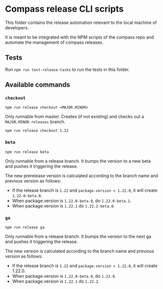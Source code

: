 # Compass release CLI scripts

This folder contains the release automation relevant to the local machine of developers.

It is meant to be integrated with the NPM scripts of the compass repo and automate the management of compass releases.

## Tests

Run `npm run test-release-tasks` to run the tests in this folder.

## Available commands

### `checkout`

```
npm run release checkout <MAJOR.MINOR>
```

Only runnable from master. Creates (if not existing) and checks out a `MAJOR.MINOR-releases` branch.

```
npm run release checkout 1.22
```

### `beta`

```
npm run release beta
```

Only runnable from a release branch. It bumps the version to a new beta and pushes it triggering the release.

The new prerelease version is calculated according to the branch name and previous version as follows:

- If the release branch is `1.22` and `package.version < 1.22.0`, it will create `1.22.0-beta.0`.
- When package.version is `1.22.0-beta.0`, do `1.22.0-beta.1`.
- When package.version is `1.22.1` do `1.22.2-beta.0`.

### `ga`

```
npm run release ga
```

Only runnable from a release branch. It bumps the version to the next ga and pushes it triggering the release.

The new version is calculated according to the branch name and previous version as follows:

- If the release branch is `1.22` and `package.version < 1.22.0`, it will create 1.22.0.
- When package.version is `1.22.0-beta.0`, do `1.22.0`.
- When package.version is `1.22.1` do `1.22.2`.
